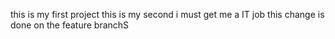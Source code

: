 this is my first project
this is my second 
i must get me a IT job
this change is done on the feature branchS